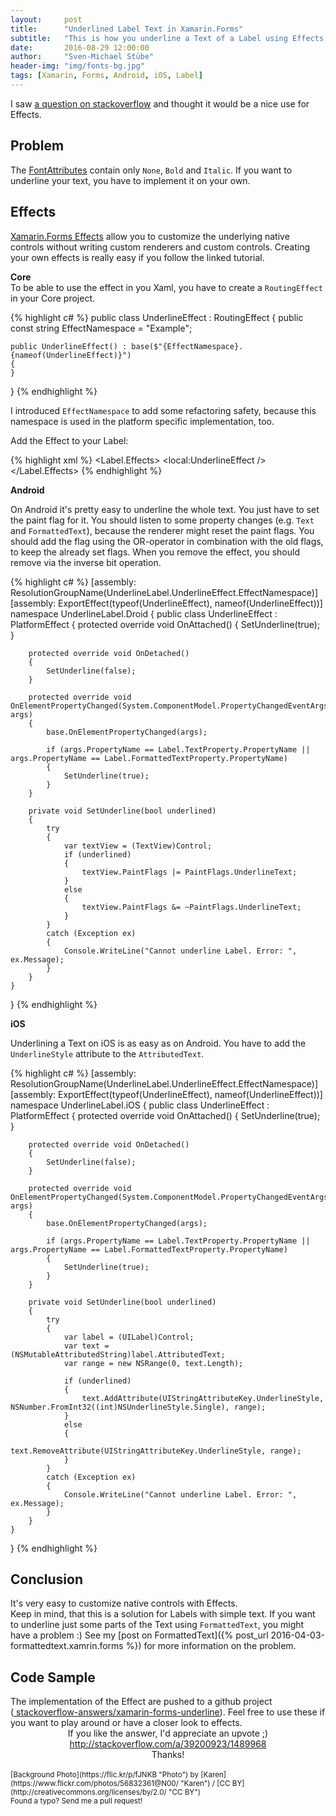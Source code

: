 ```yaml
---
layout:     post
title:      "Underlined Label Text in Xamarin.Forms"
subtitle:   "This is how you underline a Text of a Label using Effects."
date:       2016-08-29 12:00:00
author:     "Sven-Michael Stübe"
header-img: "img/fonts-bg.jpg"
tags: [Xamarin, Forms, Android, iOS, Label]
---
```


I saw <a href="http://stackoverflow.com/q/39199975/1489968" target="_blank">a question on stackoverflow</a> and thought it would be a nice use for Effects.

<h2 class="section-heading">Problem</h2>

The <a href="https://developer.xamarin.com/api/type/Xamarin.Forms.FontAttributes/"  target="_blank">FontAttributes</a> contain only `None`, `Bold` and `Italic`. If you want to underline your text, you have to implement it on your own.

<h2 class="section-heading">Effects</h2>

<a href="https://developer.xamarin.com/guides/xamarin-forms/effects/creating/">Xamarin.Forms Effects</a> allow you to customize the underlying native controls without writing custom renderers and custom controls. Creating your own effects is really easy if you follow the linked tutorial.

<b>Core</b><br>
To be able to use the effect in you Xaml, you have to create a `RoutingEffect` in your Core project.

{% highlight c# %}
public class UnderlineEffect : RoutingEffect
{
	public const string EffectNamespace = "Example";

	public UnderlineEffect() : base($"{EffectNamespace}.{nameof(UnderlineEffect)}")
	{
	}
}
{% endhighlight %}

I introduced `EffectNamespace` to add some refactoring safety, because this namespace is used in the platform specific implementation, too.


Add the Effect to your Label:

{% highlight xml %}
<Label Text="Welcome to underlined Xamarin Forms!"
       VerticalOptions="Center"
       HorizontalOptions="Center">
    <Label.Effects>
        <local:UnderlineEffect />
    </Label.Effects>
</Label>
{% endhighlight %}
    
<b>Android</b><br>

On Android it's pretty easy to underline the whole text. You just have to set the paint flag for it. You should listen to some property changes (e.g. `Text` and `FormattedText`), because the renderer might reset the paint flags. You should add the flag using the OR-operator in combination with the old flags, to keep the already set flags. When you remove the effect, you should remove via the inverse bit operation.

{% highlight c# %}
[assembly: ResolutionGroupName(UnderlineLabel.UnderlineEffect.EffectNamespace)]
[assembly: ExportEffect(typeof(UnderlineEffect), nameof(UnderlineEffect))]
namespace UnderlineLabel.Droid
{
    public class UnderlineEffect : PlatformEffect
    {
        protected override void OnAttached()
        {
            SetUnderline(true);
        }

        protected override void OnDetached()
        {
            SetUnderline(false);
        }

        protected override void OnElementPropertyChanged(System.ComponentModel.PropertyChangedEventArgs args)
        {
            base.OnElementPropertyChanged(args);

            if (args.PropertyName == Label.TextProperty.PropertyName || args.PropertyName == Label.FormattedTextProperty.PropertyName)
            {
                SetUnderline(true);
            }
        }

        private void SetUnderline(bool underlined)
        {
            try
            {
                var textView = (TextView)Control;
                if (underlined)
                {
                    textView.PaintFlags |= PaintFlags.UnderlineText;
                }
                else
                {
                    textView.PaintFlags &= ~PaintFlags.UnderlineText;
                }
            }
            catch (Exception ex)
            {
                Console.WriteLine("Cannot underline Label. Error: ", ex.Message);
            }
        }
    }
}
{% endhighlight %}

<b>iOS</b><br>

Underlining a Text on iOS is as easy as on Android. You have to add the `UnderlineStyle` attribute to the `AttributedText`.

{% highlight c# %}
[assembly: ResolutionGroupName(UnderlineLabel.UnderlineEffect.EffectNamespace)]
[assembly: ExportEffect(typeof(UnderlineEffect), nameof(UnderlineEffect))]
namespace UnderlineLabel.iOS
{
    public class UnderlineEffect : PlatformEffect
    {
        protected override void OnAttached()
        {
            SetUnderline(true);
        }

        protected override void OnDetached()
        {
            SetUnderline(false);
        }

        protected override void OnElementPropertyChanged(System.ComponentModel.PropertyChangedEventArgs args)
        {
            base.OnElementPropertyChanged(args);

            if (args.PropertyName == Label.TextProperty.PropertyName || args.PropertyName == Label.FormattedTextProperty.PropertyName)
            {
                SetUnderline(true);
            }
        }

        private void SetUnderline(bool underlined)
        {
            try
            {
                var label = (UILabel)Control;
                var text = (NSMutableAttributedString)label.AttributedText;
                var range = new NSRange(0, text.Length);

                if (underlined)
                {
                    text.AddAttribute(UIStringAttributeKey.UnderlineStyle, NSNumber.FromInt32((int)NSUnderlineStyle.Single), range);
                }
                else
                {
                    text.RemoveAttribute(UIStringAttributeKey.UnderlineStyle, range);
                }
            }
            catch (Exception ex)
            {
                Console.WriteLine("Cannot underline Label. Error: ", ex.Message);
            }
        }
    }
}
{% endhighlight %}

<h2 class="section-heading">Conclusion</h2>

It's very easy to customize native controls with Effects.<br>
Keep in mind, that this is a solution for Labels with simple text. If you want to underline just some parts of the Text using `FormattedText`, you might have a problem :) See my [post on FormattedText]({% post_url 2016-04-03-formattedtext.xamrin.forms %}) for more information on the problem.

<h2 class="section-heading">Code Sample</h2>
The implementation of the Effect are pushed to a github project <br>(<i class="fa fa-github"></i><a href="https://github.com/smstuebe/stackoverflow-answers/xamarin-forms-underline" target="_blank"> stackoverflow-answers/xamarin-forms-underline</a>). Feel free to use these if you want to play around or have a closer look to effects.

<center>If you like the answer, I'd appreciate an upvote ;) <br><a href="http://stackoverflow.com/a/39200923/1489968" target="_blank" title="Answer">http://stackoverflow.com/a/39200923/1489968</a><br>Thanks!</center>

<br>
<small>[Background Photo](https://flic.kr/p/fJNKB "Photo") by [Karen](https://www.flickr.com/photos/56832361@N00/ "Karen") / [CC BY](http://creativecommons.org/licenses/by/2.0/ "CC BY")</small>
<br>
<small>Found a typo? Send me a pull request!</small>